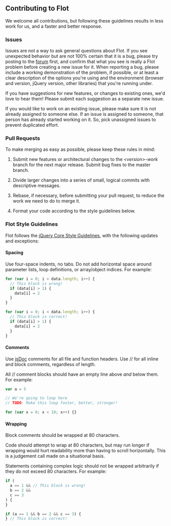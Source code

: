 ## Contributing to Flot

We welcome all contributions, but following these guidelines results in less
work for us, and a faster and better response.

### Issues

Issues are not a way to ask general questions about Flot. If you see unexpected
behavior but are not 100% certain that it is a bug, please try posting to the
[forum](http://groups.google.com/group/flot-graphs) first, and confirm that what
you see is really a Flot problem before creating a new issue for it. When
reporting a bug, please include a working demonstration of the problem, if
possible, or at least a clear description of the options you're using and the
environment (browser and version, jQuery version, other libraries) that you're
running under.

If you have suggestions for new features, or changes to existing ones, we'd love
to hear them! Please submit each suggestion as a separate new issue.

If you would like to work on an existing issue, please make sure it is not
already assigned to someone else. If an issue is assigned to someone, that
person has already started working on it. So, pick unassigned issues to prevent
duplicated effort.

### Pull Requests

To make merging as easy as possible, please keep these rules in mind:

1.  Submit new features or architectural changes to the _&lt;version&gt;-work_
    branch for the next major release. Submit bug fixes to the master branch.

2.  Divide larger changes into a series of small, logical commits with
    descriptive messages.

3.  Rebase, if necessary, before submitting your pull request, to reduce the
    work we need to do to merge it.

4.  Format your code according to the style guidelines below.

### Flot Style Guidelines

Flot follows the
[jQuery Core Style Guidelines](http://docs.jquery.com/JQuery_Core_Style_Guidelines),
with the following updates and exceptions:

#### Spacing

Use four-space indents, no tabs. Do not add horizontal space around parameter
lists, loop definitions, or array/object indices. For example:

```js
for (var i = 0; i < data.length; i++) {
  // This block is wrong!
  if (data[i] > 1) {
    data[i] = 2
  }
}

for (var i = 0; i < data.length; i++) {
  // This block is correct!
  if (data[i] > 1) {
    data[i] = 2
  }
}
```

#### Comments

Use [jsDoc](http://usejsdoc.org) comments for all file and function headers. Use
// for all inline and block comments, regardless of length.

All // comment blocks should have an empty line above _and_ below them. For
example:

```js
var a = 5

// We're going to loop here
// TODO: Make this loop faster, better, stronger!

for (var x = 0; x < 10; x++) {}
```

#### Wrapping

Block comments should be wrapped at 80 characters.

Code should attempt to wrap at 80 characters, but may run longer if wrapping
would hurt readability more than having to scroll horizontally. This is a
judgement call made on a situational basis.

Statements containing complex logic should not be wrapped arbitrarily if they do
not exceed 80 characters. For example:

```js
if (
  a == 1 && // This block is wrong!
  b == 2 &&
  c == 3
) {
}

if (a == 1 && b == 2 && c == 3) {
} // This block is correct!
```
